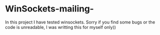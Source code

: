 # WinSockets-mailing-
In this project I have tested winsockets.
Sorry if you find some bugs or the code is unreadable, I was writting this for myself only))
